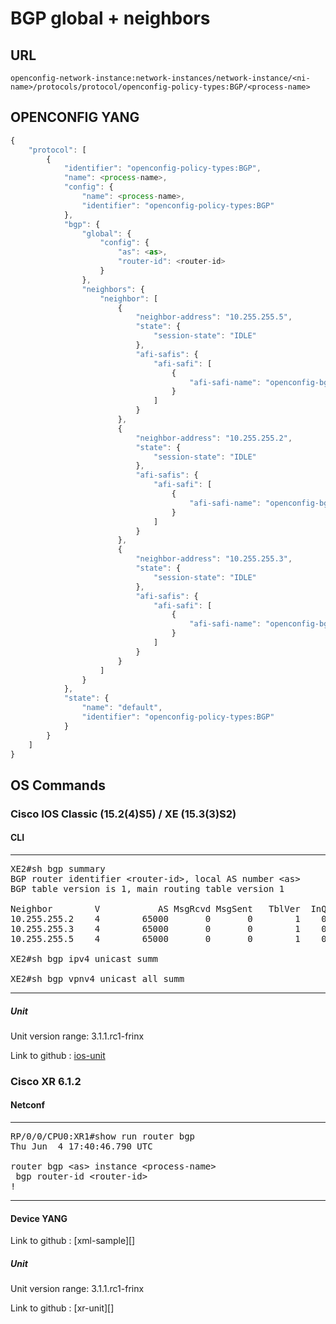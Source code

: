 # BGP global + neighbors

## URL

```
openconfig-network-instance:network-instances/network-instance/<ni-name>/protocols/protocol/openconfig-policy-types:BGP/<process-name>
```

## OPENCONFIG YANG

```javascript
{
    "protocol": [
        {
            "identifier": "openconfig-policy-types:BGP",
            "name": <process-name>,
            "config": {
                "name": <process-name>,
                "identifier": "openconfig-policy-types:BGP"
            },
            "bgp": {
                "global": {
                    "config": {
                        "as": <as>,
                        "router-id": <router-id>
                    }
                },
                "neighbors": {
                    "neighbor": [
                        {
                            "neighbor-address": "10.255.255.5",
                            "state": {
                                "session-state": "IDLE"
                            },
                            "afi-safis": {
                                "afi-safi": [
                                    {
                                        "afi-safi-name": "openconfig-bgp-types:IPV4_UNICAST"
                                    }
                                ]
                            }
                        },
                        {
                            "neighbor-address": "10.255.255.2",
                            "state": {
                                "session-state": "IDLE"
                            },
                            "afi-safis": {
                                "afi-safi": [
                                    {
                                        "afi-safi-name": "openconfig-bgp-types:IPV4_UNICAST"
                                    }
                                ]
                            }
                        },
                        {
                            "neighbor-address": "10.255.255.3",
                            "state": {
                                "session-state": "IDLE"
                            },
                            "afi-safis": {
                                "afi-safi": [
                                    {
                                        "afi-safi-name": "openconfig-bgp-types:IPV4_UNICAST"
                                    }
                                ]
                            }
                        }
                    ]
                }
            },
            "state": {
                "name": "default",
                "identifier": "openconfig-policy-types:BGP"
            }
        }
    ]
}
```


## OS Commands

### Cisco IOS Classic (15.2(4)S5) / XE (15.3(3)S2)

#### CLI

---
<pre>
XE2#sh bgp summary
BGP router identifier &lt;router-id&gt;, local AS number &lt;as&gt;
BGP table version is 1, main routing table version 1

Neighbor        V           AS MsgRcvd MsgSent   TblVer  InQ OutQ Up/Down  State/PfxRcd
10.255.255.2    4        65000       0       0        1    0    0 never    Idle
10.255.255.3    4        65000       0       0        1    0    0 never    Idle
10.255.255.5    4        65000       0       0        1    0    0 never    Idle

XE2#sh bgp ipv4 unicast summ

XE2#sh bgp vpnv4 unicast all summ
</pre>
---

##### Unit

Unit version range: 3.1.1.rc1-frinx

Link to github : [ios-unit](https://github.com/FRINXio/cli-units/tree/master/ios/bgp)

### Cisco XR 6.1.2

#### Netconf

---
<pre>
RP/0/0/CPU0:XR1#show run router bgp
Thu Jun  4 17:40:46.790 UTC

router bgp &lt;as&gt; instance &lt;process-name&gt;
 bgp router-id &lt;router-id&gt;
!
</pre>
---

#### Device YANG
Link to github : [xml-sample][]

##### Unit

Unit version range: 3.1.1.rc1-frinx

Link to github : [xr-unit][]
